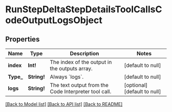 # RunStepDeltaStepDetailsToolCallsCodeOutputLogsObject

## Properties
Name | Type | Description | Notes
------------ | ------------- | ------------- | -------------
**index** | **Int!** | The index of the output in the outputs array. | [default to null]
**Type_** | **String!** | Always &#x60;logs&#x60;. | [default to null]
**logs** | **String!** | The text output from the Code Interpreter tool call. | [optional] [default to null]

[[Back to Model list]](../README.md#documentation-for-models) [[Back to API list]](../README.md#documentation-for-api-endpoints) [[Back to README]](../README.md)


